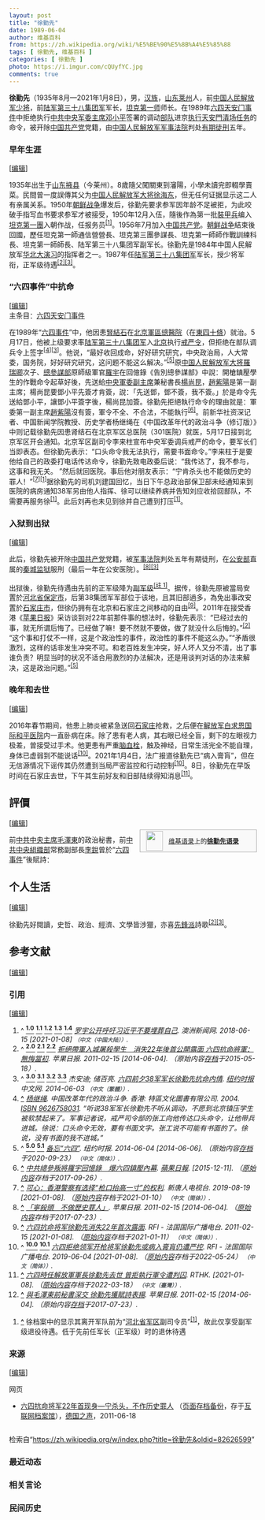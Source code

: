 ```yaml
---
layout: post
title: "徐勤先"
date: 1989-06-04
author: 维基百科
from: https://zh.wikipedia.org/wiki/%E5%BE%90%E5%8B%A4%E5%85%88
tags: [ 徐勤先, 维基百科 ]
categories: [ 徐勤先 ]
photo: https://i.imgur.com/cQUyfYC.jpg
comments: true
---
```

<div class="mw-content-ltr mw-parser-output" lang="zh" dir="ltr"><style data-mw-deduplicate="TemplateStyles:r83732082">.mw-parser-output .infobox-subbox{padding:0;border:none;margin:-3px;width:auto;min-width:100%;font-size:100%;clear:none;float:none;background-color:transparent}.mw-parser-output .infobox-3cols-child{margin:auto}.mw-parser-output .infobox .navbar{font-size:100%}body.skin-minerva .mw-parser-output .infobox-header,body.skin-minerva .mw-parser-output .infobox-subheader,body.skin-minerva .mw-parser-output .infobox-above,body.skin-minerva .mw-parser-output .infobox-title,body.skin-minerva .mw-parser-output .infobox-image,body.skin-minerva .mw-parser-output .infobox-full-data,body.skin-minerva .mw-parser-output .infobox-below{text-align:center}@media screen{html.skin-theme-clientpref-night .mw-parser-output .infobox-full-data:not(.notheme)>div:not(.notheme)[style]{background:#1f1f23!important;color:#f8f9fa}@media screen and (prefers-color-scheme:dark){html.skin-theme-clientpref-os .mw-parser-output .infobox-full-data:not(.notheme) div:not(.notheme){background:#1f1f23!important;color:#f8f9fa}}html.skin-theme-clientpref-night .mw-parser-output .infobox td div:not(.notheme)[style]{background:transparent!important;color:var(--color-base,#202122)}@media screen and (prefers-color-scheme:dark){html.skin-theme-clientpref-os .mw-parser-output .infobox td div:not(.notheme)[style]{background:transparent!important;color:var(--color-base,#202122)}}html.skin-theme-clientpref-night .mw-parser-output .infobox td div.NavHead:not(.notheme)[style]{background:transparent!important}}@media screen and (prefers-color-scheme:dark){html.skin-theme-clientpref-os .mw-parser-output .infobox td div.NavHead:not(.notheme)[style]{background:transparent!important}}@media(min-width:640px){body.skin--responsive .mw-parser-output .infobox-table{display:table!important}body.skin--responsive .mw-parser-output .infobox-table>caption{display:table-caption!important}body.skin--responsive .mw-parser-output .infobox-table>tbody{display:table-row-group}body.skin--responsive .mw-parser-output .infobox-table tr{display:table-row!important}body.skin--responsive .mw-parser-output .infobox-table th,body.skin--responsive .mw-parser-output .infobox-table td{padding-left:inherit;padding-right:inherit}}</style><link rel="mw-deduplicated-inline-style" href="mw-data:TemplateStyles:r83732082"><link rel="mw-deduplicated-inline-style" href="mw-data:TemplateStyles:r83732082"><link rel="mw-deduplicated-inline-style" href="mw-data:TemplateStyles:r83732082"><link rel="mw-deduplicated-inline-style" href="mw-data:TemplateStyles:r83732082"><link rel="mw-deduplicated-inline-style" href="mw-data:TemplateStyles:r83732082">
<p><b>徐勤先</b>（1935年8月—2021年1月8日），男，<a href="/wiki/%E6%B1%89%E6%97%8F" title="汉族">汉族</a>，<a href="/wiki/%E5%B1%B1%E4%B8%9C%E7%9C%81" title="山东省">山东</a><a href="/wiki/%E8%8E%B1%E5%B7%9E%E5%B8%82" title="莱州市">莱州</a>人，前<a href="/wiki/%E4%B8%AD%E5%9B%BD%E4%BA%BA%E6%B0%91%E8%A7%A3%E6%94%BE%E5%86%9B%E5%B0%91%E5%B0%86" title="中国人民解放军少将">中国人民解放军少将</a>，前<a href="/wiki/%E4%B8%AD%E5%9B%BD%E4%BA%BA%E6%B0%91%E8%A7%A3%E6%94%BE%E5%86%9B%E9%99%86%E5%86%9B%E7%AC%AC%E4%B8%89%E5%8D%81%E5%85%AB%E9%9B%86%E5%9B%A2%E5%86%9B" class="mw-redirect" title="中国人民解放军陆军第三十八集团军">陆军第三十八集团军</a>军长，<a href="/wiki/%E4%B8%AD%E5%9B%BD%E4%BA%BA%E6%B0%91%E8%A7%A3%E6%94%BE%E5%86%9B%E9%99%86%E5%86%9B%E8%A3%85%E7%94%B2%E7%AC%AC%E4%B8%80%E6%97%85" title="中国人民解放军陆军装甲第一旅">坦克第一师</a>师长。在1989年<a href="/wiki/%E5%85%AD%E5%9B%9B%E5%A4%A9%E5%AE%89%E9%97%A8%E4%BA%8B%E4%BB%B6" class="mw-redirect" title="六四天安门事件">六四天安门事件</a>中拒绝执行<a href="/wiki/%E4%B8%AD%E5%9B%BD%E5%85%B1%E4%BA%A7%E5%85%9A%E4%B8%AD%E5%A4%AE%E5%86%9B%E4%BA%8B%E5%A7%94%E5%91%98%E4%BC%9A%E4%B8%BB%E5%B8%AD" title="中国共产党中央军事委员会主席">中共中央军委主席</a><a href="/wiki/%E9%82%93%E5%B0%8F%E5%B9%B3" title="邓小平">邓小平</a>签署的调动<a href="/wiki/%E4%B8%AD%E5%9B%BD%E4%BA%BA%E6%B0%91%E8%A7%A3%E6%94%BE%E5%86%9B" title="中国人民解放军">部队</a>进京<a href="/wiki/%E5%85%AD%E5%9B%9B%E6%B8%85%E5%9C%BA" title="六四清场">执行天安門清场任务</a>的命令，被开除<a href="/wiki/%E4%B8%AD%E5%9B%BD%E5%85%B1%E4%BA%A7%E5%85%9A" title="中国共产党">中国共产党</a>党籍，由<a href="/wiki/%E4%B8%AD%E5%9B%BD%E4%BA%BA%E6%B0%91%E8%A7%A3%E6%94%BE%E5%86%9B%E5%86%9B%E4%BA%8B%E6%B3%95%E9%99%A2" title="中国人民解放军军事法院">中国人民解放军军事法院</a>判处<a href="/wiki/%E6%9C%89%E6%9C%9F%E5%BE%92%E5%88%91" title="有期徒刑">有期徒刑</a>五年。
</p>
<meta property="mw:PageProp/toc">
<div class="mw-heading mw-heading2"></div>
<div class="mw-heading mw-heading3"><h3 id="早年生涯"><span id=".E6.97.A9.E5.B9.B4.E7.94.9F.E6.B6.AF"></span>早年生涯</h3><span class="mw-editsection"><span class="mw-editsection-bracket">[</span><a href="/w/index.php?title=%E5%BE%90%E5%8B%A4%E5%85%88&amp;action=edit&amp;section=2" title="编辑章节：早年生涯"><span>编辑</span></a><span class="mw-editsection-bracket">]</span></span></div>
<p>1935年出生于<a href="/wiki/%E5%B1%B1%E4%B8%9C%E7%9C%81" title="山东省">山东</a><a href="/wiki/%E6%8E%96%E5%8E%BF" title="掖县">掖县</a>（今莱州）。8歲隨父闖關東到瀋陽，小學未讀完即輟學賣菜。民間曾一度誤傳其父为<a href="/wiki/%E4%B8%AD%E5%9B%BD%E4%BA%BA%E6%B0%91%E8%A7%A3%E6%94%BE%E5%86%9B%E5%A4%A7%E5%B0%86" title="中国人民解放军大将">中国人民解放军大将</a><a href="/wiki/%E5%BE%90%E6%B5%B7%E4%B8%9C" title="徐海东">徐海东</a>，但无任何证据显示这二人有亲属关系。1950年<a href="/wiki/%E6%9C%9D%E9%B2%9C%E6%88%98%E4%BA%89" title="朝鲜战争">朝鲜战争</a>爆发后，徐勤先要求参军因年龄不足被拒，为此咬破手指写血书要求参军才被接受，1950年12月入伍，隨後作為第一批<a href="/wiki/%E4%B8%AD%E5%9B%BD%E4%BA%BA%E6%B0%91%E8%A7%A3%E6%94%BE%E5%86%9B%E8%A3%85%E7%94%B2%E5%85%B5" title="中国人民解放军装甲兵">裝甲兵</a>编入<a href="/wiki/%E4%B8%AD%E5%9B%BD%E4%BA%BA%E6%B0%91%E8%A7%A3%E6%94%BE%E5%86%9B%E9%99%86%E5%86%9B%E8%A3%85%E7%94%B2%E7%AC%AC%E4%B8%80%E6%97%85" title="中国人民解放军陆军装甲第一旅">坦克第一團</a>入朝作战，任报务员<sup id="cite_ref-:1_1-0" class="reference"><a href="#cite_note-:1-1"><span class="cite-bracket">[</span>1<span class="cite-bracket">]</span></a></sup>。1956年7月加入<a href="/wiki/%E4%B8%AD%E5%9B%BD%E5%85%B1%E4%BA%A7%E5%85%9A" title="中国共产党">中国共产党</a>。<a href="/wiki/%E6%9C%9D%E9%B2%9C%E6%88%98%E4%BA%89" title="朝鲜战争">朝鲜战争</a>結束後回國，歷任坦克第一師通信營營長、坦克第三團參謀長、坦克第一師師作戰訓練科長、坦克第一師師長、陆军第三十八集团军副军长。徐勤先是1984年中国人民解放军<a href="/wiki/%E5%8D%8E%E5%8C%97%E5%A4%A7%E6%BC%94%E4%B9%A0" title="华北大演习">华北大演习</a>的指挥者之一。1987年任<a href="/wiki/%E4%B8%AD%E5%9B%BD%E4%BA%BA%E6%B0%91%E8%A7%A3%E6%94%BE%E5%86%9B%E9%99%86%E5%86%9B%E7%AC%AC%E4%B8%89%E5%8D%81%E5%85%AB%E9%9B%86%E5%9B%A2%E5%86%9B" class="mw-redirect" title="中国人民解放军陆军第三十八集团军">陆军第三十八集团军</a>军长，授少将军衔，正军级待遇<sup id="cite_ref-hk-apple-20110215-14974400_2-0" class="reference"><a href="#cite_note-hk-apple-20110215-14974400-2"><span class="cite-bracket">[</span>2<span class="cite-bracket">]</span></a></sup><sup id="cite_ref-cn-nytimes-20140603_3-0" class="reference"><a href="#cite_note-cn-nytimes-20140603-3"><span class="cite-bracket">[</span>3<span class="cite-bracket">]</span></a></sup>。
</p>
<div class="mw-heading mw-heading3"><h3 id="“六四事件”中抗命"><span id=".E2.80.9C.E5.85.AD.E5.9B.9B.E4.BA.8B.E4.BB.B6.E2.80.9D.E4.B8.AD.E6.8A.97.E5.91.BD"></span>“六四事件”中抗命</h3><span class="mw-editsection"><span class="mw-editsection-bracket">[</span><a href="/w/index.php?title=%E5%BE%90%E5%8B%A4%E5%85%88&amp;action=edit&amp;section=3" title="编辑章节：“六四事件”中抗命"><span>编辑</span></a><span class="mw-editsection-bracket">]</span></span></div>
<div role="note" class="hatnote navigation-not-searchable">主条目：<a href="/wiki/%E5%85%AD%E5%9B%9B%E5%A4%A9%E5%AE%89%E9%97%A8%E4%BA%8B%E4%BB%B6" class="mw-redirect" title="六四天安门事件">六四天安门事件</a></div>
<p>在1989年“<a href="/wiki/%E5%85%AD%E5%9B%9B%E4%BA%8B%E4%BB%B6" title="六四事件">六四事件</a>”中，他因患<a href="/wiki/%E8%85%8E%E7%B5%90%E7%9F%B3" title="腎結石">腎結石</a>在<a href="/wiki/%E4%B8%AD%E5%9B%BD%E4%BA%BA%E6%B0%91%E8%A7%A3%E6%94%BE%E5%86%9B%E6%80%BB%E5%8C%BB%E9%99%A2" title="中国人民解放军总医院">北京軍區總醫院</a>（在<a href="/wiki/%E4%B8%9C%E5%9B%9B%E5%8D%81%E6%9D%A1" title="东四十条">東四十條</a>）就治。5月17日，他被上级要求率<a href="/wiki/%E4%B8%AD%E5%9B%BD%E4%BA%BA%E6%B0%91%E8%A7%A3%E6%94%BE%E5%86%9B%E9%99%86%E5%86%9B%E7%AC%AC%E4%B8%89%E5%8D%81%E5%85%AB%E9%9B%86%E5%9B%A2%E5%86%9B" class="mw-redirect" title="中国人民解放军陆军第三十八集团军">陆军第三十八集团军</a>入<a href="/wiki/%E5%8C%97%E4%BA%AC" class="mw-redirect" title="北京">北京</a>执行<a href="/wiki/%E5%85%AD%E5%9B%9B%E6%88%92%E4%B8%A5" title="六四戒严">戒严令</a>，但拒绝在部队调兵令上签字<sup id="cite_ref-4" class="reference"><a href="#cite_note-4"><span class="cite-bracket">[</span>4<span class="cite-bracket">]</span></a></sup><sup id="cite_ref-cn-nytimes-20140603_3-1" class="reference"><a href="#cite_note-cn-nytimes-20140603-3"><span class="cite-bracket">[</span>3<span class="cite-bracket">]</span></a></sup>。他说，“最好收回成命，好好研究研究，中央政治局，人大常委，国务院，好好研究研究，这问题不能这么解决。”<sup id="cite_ref-kmbc_5-0" class="reference"><a href="#cite_note-kmbc-5"><span class="cite-bracket">[</span>5<span class="cite-bracket">]</span></a></sup>原<a href="/wiki/%E4%B8%AD%E5%9B%BD%E4%BA%BA%E6%B0%91%E8%A7%A3%E6%94%BE%E5%86%9B%E5%A4%A7%E5%B0%86" title="中国人民解放军大将">中国人民解放军大将</a><a href="/wiki/%E7%BE%85%E7%91%9E%E5%8D%BF" class="mw-redirect" title="羅瑞卿">羅瑞卿</a>次子、<a href="/wiki/%E4%B8%AD%E5%9B%BD%E4%BA%BA%E6%B0%91%E8%A7%A3%E6%94%BE%E5%86%9B%E6%80%BB%E5%8F%82%E8%B0%8B%E9%83%A8" title="中国人民解放军总参谋部">總參謀部</a>原師級軍官<a href="/wiki/%E7%BE%85%E5%AE%87" title="羅宇">羅宇</a>在回億錄《告別總參謀部》中說：開槍鎮壓學生的作戰命令起草好後，先送給<a href="/wiki/%E4%B8%AD%E5%A4%AE%E5%86%9B%E4%BA%8B%E5%A7%94%E5%91%98%E4%BC%9A%E5%89%AF%E4%B8%BB%E5%B8%AD" title="中央军事委员会副主席">中央軍委副主席</a>兼秘書長<a href="/wiki/%E6%A5%8A%E5%B0%9A%E6%98%86" class="mw-redirect" title="楊尚昆">楊尚昆</a>，<a href="/wiki/%E8%B6%99%E7%B4%AB%E9%99%BD" class="mw-redirect" title="趙紫陽">趙紫陽</a>是第一副主席；楊尚昆要鄧小平先簽才肯簽，說：「先送鄧，鄧不簽，我不簽。」於是命令先送給鄧小平，讓鄧小平簽字後，楊尚昆加簽。徐勤先拒絕執行命令的理由就是：軍委第一副主席<a href="/wiki/%E8%B6%99%E7%B4%AB%E9%99%BD" class="mw-redirect" title="趙紫陽">趙紫陽</a>沒有簽，軍令不全、不合法，不能執行<sup id="cite_ref-6" class="reference"><a href="#cite_note-6"><span class="cite-bracket">[</span>6<span class="cite-bracket">]</span></a></sup>。前新华社资深记者、中国新闻学院教授、历史学者杨继绳在《中国改革年代的政治斗争（修订版）》中则记载徐勤先因患肾结石在北京军区总医院（301医院）就医，5月17日接到北京军区开会通知。北京军区副司令李来柱宣布中央军委调兵戒严的命令，要军长们当即表态。但徐勤先表示：“口头命令我无法执行，需要书面命令。”李来柱于是要他给自己的政委打电话传达命令，徐勤先致电政委后说：“我传达了，我不参与，这事和我无关。 ”然后就回医院。事后他对朋友表示：“宁肯杀头也不能做历史的罪人！”<sup id="cite_ref-7" class="reference"><a href="#cite_note-7"><span class="cite-bracket">[</span>7<span class="cite-bracket">]</span></a></sup><sup id="cite_ref-:1_1-1" class="reference"><a href="#cite_note-:1-1"><span class="cite-bracket">[</span>1<span class="cite-bracket">]</span></a></sup>据徐勤先的司机刘建国回忆，当日下午总政治部保卫部未经通知来到医院的病房通知38军另由他人指挥、徐可以继续养病并告知刘应收拾回部队，不需要再服务徐<sup id="cite_ref-:1_1-2" class="reference"><a href="#cite_note-:1-1"><span class="cite-bracket">[</span>1<span class="cite-bracket">]</span></a></sup>。此后刘再也未见到徐并自己遭到打压<sup id="cite_ref-:1_1-3" class="reference"><a href="#cite_note-:1-1"><span class="cite-bracket">[</span>1<span class="cite-bracket">]</span></a></sup>。
</p>
<div class="mw-heading mw-heading3"><h3 id="入狱到出狱"><span id=".E5.85.A5.E7.8B.B1.E5.88.B0.E5.87.BA.E7.8B.B1"></span>入狱到出狱</h3><span class="mw-editsection"><span class="mw-editsection-bracket">[</span><a href="/w/index.php?title=%E5%BE%90%E5%8B%A4%E5%85%88&amp;action=edit&amp;section=4" title="编辑章节：入狱到出狱"><span>编辑</span></a><span class="mw-editsection-bracket">]</span></span></div>
<p>此后，徐勤先被开除<a href="/wiki/%E4%B8%AD%E5%9B%BD%E5%85%B1%E4%BA%A7%E5%85%9A" title="中国共产党">中国共产党</a>党籍，被<a href="/wiki/%E4%B8%AD%E5%9B%BD%E4%BA%BA%E6%B0%91%E8%A7%A3%E6%94%BE%E5%86%9B%E5%86%9B%E4%BA%8B%E6%B3%95%E9%99%A2" title="中国人民解放军军事法院">军事法院</a>判处五年有期徒刑，在<a href="/wiki/%E4%B8%AD%E5%8D%8E%E4%BA%BA%E6%B0%91%E5%85%B1%E5%92%8C%E5%9B%BD%E5%85%AC%E5%AE%89%E9%83%A8" title="中华人民共和国公安部">公安部</a>直属的<a href="/wiki/%E7%A7%A6%E5%9F%8E%E7%9B%91%E7%8B%B1" title="秦城监狱">秦城监狱</a>服刑（最后一年在公安医院）。<sup id="cite_ref-hk-apple-20110215-14974401_8-0" class="reference"><a href="#cite_note-hk-apple-20110215-14974401-8"><span class="cite-bracket">[</span>8<span class="cite-bracket">]</span></a></sup><sup id="cite_ref-cn-nytimes-20140603_3-2" class="reference"><a href="#cite_note-cn-nytimes-20140603-3"><span class="cite-bracket">[</span>3<span class="cite-bracket">]</span></a></sup>
</p><p>出狱後，徐勤先待遇由先前的正军级降为<a href="/wiki/%E4%B8%AD%E5%8D%8E%E4%BA%BA%E6%B0%91%E5%85%B1%E5%92%8C%E5%9B%BD%E5%86%9B%E4%BA%8B%E7%BC%96%E5%88%B6#副军级" title="中华人民共和国军事编制">副军级</a><span id="noteTag-cite_ref-sup"><sup id="cite_ref-9" class="reference"><a href="#cite_note-9"><span class="cite-bracket">[</span>註 1<span class="cite-bracket">]</span></a></sup></span>。据传，徐勤先原被當局安置於<a href="/wiki/%E6%B2%B3%E5%8C%97%E7%9C%81" title="河北省">河北省</a><a href="/wiki/%E4%BF%9D%E5%AE%9A%E5%B8%82" title="保定市">保定市</a>，后第38集团军军部位于该地，且其旧部過多，為免出事改安置於<a href="/wiki/%E7%9F%B3%E5%AE%B6%E5%BA%84%E5%B8%82" title="石家庄市">石家庄市</a>，但徐仍拥有在北京和石家庄之间移动的自由<sup id="cite_ref-10" class="reference"><a href="#cite_note-10"><span class="cite-bracket">[</span>9<span class="cite-bracket">]</span></a></sup>。2011年在接受香港《<a href="/wiki/%E8%8B%B9%E6%9E%9C%E6%97%A5%E6%8A%A5_(%E9%A6%99%E6%B8%AF)" class="mw-redirect" title="苹果日报 (香港)">苹果日报</a>》采访谈到对22年前那件事的想法时，徐勤先表示：“已经过去的事，就无所谓后悔了。已经做了嘛！要不然就不要做，做了就没什么后悔的。”<sup id="cite_ref-hk-apple-20110215-14974400_2-1" class="reference"><a href="#cite_note-hk-apple-20110215-14974400-2"><span class="cite-bracket">[</span>2<span class="cite-bracket">]</span></a></sup>“这个事和打仗不一样，这是个政治性的事件，政治性的事件不能这么办。”“矛盾很激烈，这样的话非发生冲突不可。和老百姓发生冲突，好人坏人又分不清，出了事谁负责？明显当时的状况不适合用激烈的办法解决，还是用谈判对话的办法来解决，这是政治问题。”<sup id="cite_ref-kmbc_5-1" class="reference"><a href="#cite_note-kmbc-5"><span class="cite-bracket">[</span>5<span class="cite-bracket">]</span></a></sup>
</p>
<div class="mw-heading mw-heading3"><h3 id="晚年和去世"><span id=".E6.99.9A.E5.B9.B4.E5.92.8C.E5.8E.BB.E4.B8.96"></span>晚年和去世</h3><span class="mw-editsection"><span class="mw-editsection-bracket">[</span><a href="/w/index.php?title=%E5%BE%90%E5%8B%A4%E5%85%88&amp;action=edit&amp;section=5" title="编辑章节：晚年和去世"><span>编辑</span></a><span class="mw-editsection-bracket">]</span></span></div>
<p>2016年春节期间，他患上肺炎被紧急送回<a href="/wiki/%E7%9F%B3%E5%AE%B6%E5%BA%84%E5%B8%82" title="石家庄市">石家庄</a>抢救，之后便在<a href="/wiki/%E4%B8%AD%E5%9B%BD%E4%BA%BA%E6%B0%91%E8%A7%A3%E6%94%BE%E5%86%9B%E8%81%94%E5%8B%A4%E4%BF%9D%E9%9A%9C%E9%83%A8%E9%98%9F%E7%AC%AC%E4%B9%9D%E5%85%AB%E3%80%87%E5%8C%BB%E9%99%A2" title="中国人民解放军联勤保障部队第九八〇医院">解放军白求恩国际和平医院</a>内一直卧病在床。除了患有老人病，其右眼已经全盲，剩下的左眼视力极差，曾接受过手术。他更患有严重<a href="/wiki/%E8%A1%80%E6%A0%93" title="血栓">脑血栓</a>，触及神经，日常生活完全不能自理，身体已虚弱到不能说话<sup id="cite_ref-:0_11-0" class="reference"><a href="#cite_note-:0-11"><span class="cite-bracket">[</span>10<span class="cite-bracket">]</span></a></sup>。2021年1月4日，法广报道徐勤先已“病入膏肓”，但在无信源情况下谣传其仍然遭到当局严密监控和行动控制<sup id="cite_ref-:0_11-1" class="reference"><a href="#cite_note-:0-11"><span class="cite-bracket">[</span>10<span class="cite-bracket">]</span></a></sup>。8日，徐勤先在早饭时间在石家庄去世，下午其生前好友和旧部陆续得知消息<sup id="cite_ref-12" class="reference"><a href="#cite_note-12"><span class="cite-bracket">[</span>11<span class="cite-bracket">]</span></a></sup>。
</p>
<div class="mw-heading mw-heading2"><h2 id="評價"><span id=".E8.A9.95.E5.83.B9"></span>評價</h2><span class="mw-editsection"><span class="mw-editsection-bracket">[</span><a href="/w/index.php?title=%E5%BE%90%E5%8B%A4%E5%85%88&amp;action=edit&amp;section=6" title="编辑章节：評價"><span>编辑</span></a><span class="mw-editsection-bracket">]</span></span></div>
<style data-mw-deduplicate="TemplateStyles:r82655521">.mw-parser-output .side-box{margin:4px 0;box-sizing:border-box;border:1px solid #aaa;font-size:88%;line-height:1.25em;background-color:#f9f9f9;display:flow-root}.mw-parser-output .side-box-abovebelow,.mw-parser-output .side-box-text{padding:0.25em 0.9em}.mw-parser-output .side-box-image{padding:2px 0 2px 0.9em;text-align:center}.mw-parser-output .side-box-imageright{padding:2px 0.9em 2px 0;text-align:center}@media(min-width:500px){.mw-parser-output .side-box-flex{display:flex;align-items:center}.mw-parser-output .side-box-text{flex:1}}@media(min-width:720px){.mw-parser-output .side-box{width:238px}.mw-parser-output .side-box-right{clear:right;float:right;margin-left:1em}.mw-parser-output .side-box-left{margin-right:1em}}</style><div class="side-box side-box-right plainlinks sistersitebox" style="font-size:small;"><style data-mw-deduplicate="TemplateStyles:r82655520">.mw-parser-output .plainlist ol,.mw-parser-output .plainlist ul{line-height:inherit;list-style:none;margin:0;padding:0}.mw-parser-output .plainlist ol li,.mw-parser-output .plainlist ul li{margin-bottom:0}</style>
<div class="side-box-flex">
<div class="side-box-image"><span class="noviewer" typeof="mw:File"><span><img alt="" src="//upload.wikimedia.org/wikipedia/commons/thumb/f/fa/Wikiquote-logo.svg/34px-Wikiquote-logo.svg.png" decoding="async" width="34" height="40" class="mw-file-element" srcset="//upload.wikimedia.org/wikipedia/commons/thumb/f/fa/Wikiquote-logo.svg/51px-Wikiquote-logo.svg.png 1.5x, //upload.wikimedia.org/wikipedia/commons/thumb/f/fa/Wikiquote-logo.svg/68px-Wikiquote-logo.svg.png 2x" data-file-width="300" data-file-height="355"></span></span></div>
<div class="side-box-text plainlist"><a href="/wiki/%E7%BB%B4%E5%9F%BA%E8%AF%AD%E5%BD%95" title="维基语录">维基语录</a>上的<b><a href="https://zh.wikiquote.org/wiki/Special:Search/%E5%BE%90%E5%8B%A4%E5%85%88" class="extiw" title="q:Special:Search/徐勤先">徐勤先语录</a></b></div></div>
</div>
<p>前<a href="/wiki/%E4%B8%AD%E5%9C%8B%E5%85%B1%E7%94%A2%E9%BB%A8%E4%B8%AD%E5%A4%AE%E5%A7%94%E5%93%A1%E6%9C%83%E4%B8%BB%E5%B8%AD" class="mw-redirect" title="中國共產黨中央委員會主席">中共中央主席</a><a href="/wiki/%E6%AF%9B%E6%BE%A4%E6%9D%B1" class="mw-redirect" title="毛澤東">毛澤東</a>的政治秘書，前<a href="/wiki/%E4%B8%AD%E5%85%B1%E4%B8%AD%E5%A4%AE%E7%B5%84%E7%B9%94%E9%83%A8" class="mw-redirect" title="中共中央組織部">中共中央組織部</a>常務副部長<a href="/wiki/%E6%9D%8E%E9%94%90_(1917%E5%B9%B4)" title="李锐 (1917年)">李銳</a>曾於“<a href="/wiki/%E5%85%AD%E5%9B%9B%E5%A4%A9%E5%AE%89%E9%97%A8%E4%BA%8B%E4%BB%B6" class="mw-redirect" title="六四天安门事件">六四事件</a>”後賦詩：
</p>

<div class="mw-heading mw-heading2"><h2 id="个人生活"><span id=".E4.B8.AA.E4.BA.BA.E7.94.9F.E6.B4.BB"></span>个人生活</h2><span class="mw-editsection"><span class="mw-editsection-bracket">[</span><a href="/w/index.php?title=%E5%BE%90%E5%8B%A4%E5%85%88&amp;action=edit&amp;section=7" title="编辑章节：个人生活"><span>编辑</span></a><span class="mw-editsection-bracket">]</span></span></div>
<p>徐勤先好閱讀，史哲、政治、經濟、文學皆涉獵，亦喜<a href="/wiki/%E5%85%88%E9%8B%92%E6%B4%BE" class="mw-redirect" title="先鋒派">先鋒派</a>詩歌<sup id="cite_ref-hk-apple-20110215-14974400_2-2" class="reference"><a href="#cite_note-hk-apple-20110215-14974400-2"><span class="cite-bracket">[</span>2<span class="cite-bracket">]</span></a></sup><sup id="cite_ref-cn-nytimes-20140603_3-3" class="reference"><a href="#cite_note-cn-nytimes-20140603-3"><span class="cite-bracket">[</span>3<span class="cite-bracket">]</span></a></sup>。
</p>
<div class="mw-heading mw-heading2"><h2 id="参考文献"><span id=".E5.8F.82.E8.80.83.E6.96.87.E7.8C.AE"></span>参考文献</h2><span class="mw-editsection"><span class="mw-editsection-bracket">[</span><a href="/w/index.php?title=%E5%BE%90%E5%8B%A4%E5%85%88&amp;action=edit&amp;section=8" title="编辑章节：参考文献"><span>编辑</span></a><span class="mw-editsection-bracket">]</span></span></div>
<div class="mw-heading mw-heading3"><h3 id="引用"><span id=".E5.BC.95.E7.94.A8"></span>引用</h3><span class="mw-editsection"><span class="mw-editsection-bracket">[</span><a href="/w/index.php?title=%E5%BE%90%E5%8B%A4%E5%85%88&amp;action=edit&amp;section=9" title="编辑章节：引用"><span>编辑</span></a><span class="mw-editsection-bracket">]</span></span></div>
<div class="reflist" style="list-style-type: decimal;">
<ol class="references">
<li id="cite_note-:1-1"><span class="mw-cite-backlink">^ <a href="#cite_ref-:1_1-0"><sup><b>1.0</b></sup></a> <a href="#cite_ref-:1_1-1"><sup><b>1.1</b></sup></a> <a href="#cite_ref-:1_1-2"><sup><b>1.2</b></sup></a> <a href="#cite_ref-:1_1-3"><sup><b>1.3</b></sup></a> <a href="#cite_ref-:1_1-4"><sup><b>1.4</b></sup></a></span> <span class="reference-text"><cite class="citation web"><a rel="nofollow" class="external text" href="https://www.huaglad.com/lovecn/20180616/327062.html">罗宇公开呼吁习近平不要埋葬自己</a>. 澳洲新闻网. 2018-06-15 <span class="reference-accessdate"> [<span class="nowrap">2021-01-08</span>]</span> <span style="font-family: sans-serif; cursor: default; color:var(--color-subtle, #54595d); font-size: 0.8em; bottom: 0.1em; font-weight: bold;" title="连接到中文（中国大陆）网页">（中文（中国大陆））</span>.</cite><span title="ctx_ver=Z39.88-2004&amp;rfr_id=info%3Asid%2Fzh.wikipedia.org%3A%E5%BE%90%E5%8B%A4%E5%85%88&amp;rft.atitle=%E7%BD%97%E5%AE%87%E5%85%AC%E5%BC%80%E5%91%BC%E5%90%81%E4%B9%A0%E8%BF%91%E5%B9%B3%E4%B8%8D%E8%A6%81%E5%9F%8B%E8%91%AC%E8%87%AA%E5%B7%B1&amp;rft.date=2018-06-15&amp;rft.genre=unknown&amp;rft.jtitle=%E6%BE%B3%E6%B4%B2%E6%96%B0%E9%97%BB%E7%BD%91&amp;rft_id=https%3A%2F%2Fwww.huaglad.com%2Flovecn%2F20180616%2F327062.html&amp;rft_val_fmt=info%3Aofi%2Ffmt%3Akev%3Amtx%3Ajournal" class="Z3988"><span style="display:none;">&nbsp;</span></span></span>
</li>
<li id="cite_note-hk-apple-20110215-14974400-2"><span class="mw-cite-backlink">^ <a href="#cite_ref-hk-apple-20110215-14974400_2-0"><sup><b>2.0</b></sup></a> <a href="#cite_ref-hk-apple-20110215-14974400_2-1"><sup><b>2.1</b></sup></a> <a href="#cite_ref-hk-apple-20110215-14974400_2-2"><sup><b>2.2</b></sup></a></span> <span class="reference-text"><cite class="citation news"><a rel="nofollow" class="external text" href="http://hk.apple.nextmedia.com/international/art/20110215/14974400">拒絕帶軍入城屠殺學生　消失22年後首公開露面 六四抗命將軍：無悔當初</a>. 苹果日报. 2011-02-15 <span class="reference-accessdate"> [<span class="nowrap">2014-06-04</span>]</span>. （原始内容<a rel="nofollow" class="external text" href="https://web.archive.org/web/20150518082814/http://hk.apple.nextmedia.com/international/art/20110215/14974400">存档</a>于2015-05-18）.</cite><span title="ctx_ver=Z39.88-2004&amp;rfr_id=info%3Asid%2Fzh.wikipedia.org%3A%E5%BE%90%E5%8B%A4%E5%85%88&amp;rft.atitle=%E6%8B%92%E7%B5%95%E5%B8%B6%E8%BB%8D%E5%85%A5%E5%9F%8E%E5%B1%A0%E6%AE%BA%E5%AD%B8%E7%94%9F%E3%80%80%E6%B6%88%E5%A4%B122%E5%B9%B4%E5%BE%8C%E9%A6%96%E5%85%AC%E9%96%8B%E9%9C%B2%E9%9D%A2+%E5%85%AD%E5%9B%9B%E6%8A%97%E5%91%BD%E5%B0%87%E8%BB%8D%EF%BC%9A%E7%84%A1%E6%82%94%E7%95%B6%E5%88%9D&amp;rft.date=2011-02-15&amp;rft.genre=article&amp;rft_id=http%3A%2F%2Fhk.apple.nextmedia.com%2Finternational%2Fart%2F20110215%2F14974400&amp;rft_val_fmt=info%3Aofi%2Ffmt%3Akev%3Amtx%3Ajournal" class="Z3988"><span style="display:none;">&nbsp;</span></span></span>
</li>
<li id="cite_note-cn-nytimes-20140603-3"><span class="mw-cite-backlink">^ <a href="#cite_ref-cn-nytimes-20140603_3-0"><sup><b>3.0</b></sup></a> <a href="#cite_ref-cn-nytimes-20140603_3-1"><sup><b>3.1</b></sup></a> <a href="#cite_ref-cn-nytimes-20140603_3-2"><sup><b>3.2</b></sup></a> <a href="#cite_ref-cn-nytimes-20140603_3-3"><sup><b>3.3</b></sup></a></span> <span class="reference-text"><cite class="citation news">杰安迪; 储百亮. <a rel="nofollow" class="external text" href="http://cn.nytimes.com/china/20140603/c03tiananmen/">六四前夕38军军长徐勤先抗命内情</a>. <a href="/wiki/%E7%BA%BD%E7%BA%A6%E6%97%B6%E6%8A%A5" title="纽约时报">纽约时报</a>中文网. 2014-06-03 <span style="font-family: sans-serif; cursor: default; color:var(--color-subtle, #54595d); font-size: 0.8em; bottom: 0.1em; font-weight: bold;" title="连接到中文（繁體）网页">（中文（繁體））</span>.</cite><span title="ctx_ver=Z39.88-2004&amp;rfr_id=info%3Asid%2Fzh.wikipedia.org%3A%E5%BE%90%E5%8B%A4%E5%85%88&amp;rft.atitle=%E5%85%AD%E5%9B%9B%E5%89%8D%E5%A4%9538%E5%86%9B%E5%86%9B%E9%95%BF%E5%BE%90%E5%8B%A4%E5%85%88%E6%8A%97%E5%91%BD%E5%86%85%E6%83%85&amp;rft.au=%E5%82%A8%E7%99%BE%E4%BA%AE&amp;rft.au=-%7B%E6%9D%B0%7D-%E5%AE%89%E8%BF%AA&amp;rft.date=2014-06-03&amp;rft.genre=article&amp;rft_id=http%3A%2F%2Fcn.nytimes.com%2Fchina%2F20140603%2Fc03tiananmen%2F&amp;rft_val_fmt=info%3Aofi%2Ffmt%3Akev%3Amtx%3Ajournal" class="Z3988"><span style="display:none;">&nbsp;</span></span></span>
</li>
<li id="cite_note-4"><span class="mw-cite-backlink"><b><a href="#cite_ref-4">^</a></b></span> <span class="reference-text"><cite class="citation book"><a href="/wiki/%E6%A5%8A%E7%B9%BC%E7%B9%A9" title="楊繼繩">杨继绳</a>. 中国改革年代的政治斗争. 香港: 特區文化圖書有限公司. 2004. <a href="/wiki/Special:%E7%BD%91%E7%BB%9C%E4%B9%A6%E6%BA%90/9626758031" title="Special:网络书源/9626758031"><span title="国际标准书号">ISBN</span>&nbsp;9626758031</a>. <q>听说38军军长徐勤先不听从调动，不愿到北京镇压学生被软禁起来了。军事记者说，戒严司令部的张工向他传达口头命令，让他带兵进城。徐说：口头命令无效，要有书面文字。张工说不可能有书面的了。徐说，没有书面的我不进城。</q></cite><span title="ctx_ver=Z39.88-2004&amp;rfr_id=info%3Asid%2Fzh.wikipedia.org%3A%E5%BE%90%E5%8B%A4%E5%85%88&amp;rft.au=%E6%9D%A8%E7%BB%A7%E7%BB%B3&amp;rft.btitle=%E4%B8%AD%E5%9B%BD%E6%94%B9%E9%9D%A9%E5%B9%B4%E4%BB%A3%E7%9A%84%E6%94%BF%E6%B2%BB%E6%96%97%E4%BA%89&amp;rft.date=2004&amp;rft.genre=book&amp;rft.isbn=9626758031&amp;rft.place=%E9%A6%99%E6%B8%AF&amp;rft.pub=%E7%89%B9%E5%8D%80%E6%96%87%E5%8C%96%E5%9C%96%E6%9B%B8%E6%9C%89%E9%99%90%E5%85%AC%E5%8F%B8&amp;rft_val_fmt=info%3Aofi%2Ffmt%3Akev%3Amtx%3Abook" class="Z3988"><span style="display:none;">&nbsp;</span></span></span>
</li>
<li id="cite_note-kmbc-5"><span class="mw-cite-backlink">^ <a href="#cite_ref-kmbc_5-0"><sup><b>5.0</b></sup></a> <a href="#cite_ref-kmbc_5-1"><sup><b>5.1</b></sup></a></span> <span class="reference-text"><cite class="citation web"><a rel="nofollow" class="external text" href="http://cn.nytimes.com/china/20140604/cc04daiqing/">备忘“六四”</a>. 纽约时报. 2014-06-04 <span class="reference-accessdate"> [<span class="nowrap">2014-06-06</span>]</span>. （原始内容<a rel="nofollow" class="external text" href="https://web.archive.org/web/20200923233152/https://cn.nytimes.com/china/20140604/cc04daiqing/">存档</a>于2020-09-23） <span style="font-family: sans-serif; cursor: default; color:var(--color-subtle, #54595d); font-size: 0.8em; bottom: 0.1em; font-weight: bold;" title="连接到中文（简体）网页">（中文（简体））</span>.</cite><span title="ctx_ver=Z39.88-2004&amp;rfr_id=info%3Asid%2Fzh.wikipedia.org%3A%E5%BE%90%E5%8B%A4%E5%85%88&amp;rft.btitle=%E5%A4%87%E5%BF%98%E2%80%9C%E5%85%AD%E5%9B%9B%E2%80%9D&amp;rft.date=2014-06-04&amp;rft.genre=unknown&amp;rft.pub=%E7%BA%BD%E7%BA%A6%E6%97%B6%E6%8A%A5&amp;rft_id=http%3A%2F%2Fcn.nytimes.com%2Fchina%2F20140604%2Fcc04daiqing%2F&amp;rft_val_fmt=info%3Aofi%2Ffmt%3Akev%3Amtx%3Abook" class="Z3988"><span style="display:none;">&nbsp;</span></span></span>
</li>
<li id="cite_note-6"><span class="mw-cite-backlink"><b><a href="#cite_ref-6">^</a></b></span> <span class="reference-text"><cite class="citation web"><a rel="nofollow" class="external text" href="https://web.archive.org/web/20170926155009/http://www.appledaily.com.tw/realtimenews/article/new/20151013/710751">中共總參叛將羅宇回憶錄　爆六四鎮壓內幕</a>. <a href="/wiki/%E8%98%8B%E6%9E%9C%E6%97%A5%E5%A0%B1_(%E5%8F%B0%E7%81%A3)" title="蘋果日報 (台灣)">蘋果日報</a>.  <span class="reference-accessdate"> [<span class="nowrap">2015-12-11</span>]</span>. （<a rel="nofollow" class="external text" href="http://www.appledaily.com.tw/realtimenews/article/new/20151013/710751/">原始内容</a>存档于2017-09-26）.</cite><span title="ctx_ver=Z39.88-2004&amp;rfr_id=info%3Asid%2Fzh.wikipedia.org%3A%E5%BE%90%E5%8B%A4%E5%85%88&amp;rft.atitle=%E4%B8%AD%E5%85%B1%E7%B8%BD%E5%8F%83%E5%8F%9B%E5%B0%87%E7%BE%85%E5%AE%87%E5%9B%9E%E6%86%B6%E9%8C%84%E3%80%80%E7%88%86%E5%85%AD%E5%9B%9B%E9%8E%AE%E5%A3%93%E5%85%A7%E5%B9%95&amp;rft.genre=unknown&amp;rft.jtitle=%E8%98%8B%E6%9E%9C%E6%97%A5%E5%A0%B1&amp;rft_id=http%3A%2F%2Fwww.appledaily.com.tw%2Frealtimenews%2Farticle%2Fnew%2F20151013%2F710751%2F&amp;rft_val_fmt=info%3Aofi%2Ffmt%3Akev%3Amtx%3Ajournal" class="Z3988"><span style="display:none;">&nbsp;</span></span></span>
</li>
<li id="cite_note-7"><span class="mw-cite-backlink"><b><a href="#cite_ref-7">^</a></b></span> <span class="reference-text"><cite class="citation web"><a rel="nofollow" class="external text" href="https://web.archive.org/web/20210110220731/https://www.ntdtv.com/gb/2019/08/19/a102647045.html">可心：香港警察有选择“枪口抬高一寸”的权利</a>. 新唐人电视台. 2019-08-19 <span class="reference-accessdate"> [<span class="nowrap">2021-01-08</span>]</span>. （<a rel="nofollow" class="external text" href="https://www.ntdtv.com/gb/2019/08/19/a102647045.html">原始内容</a>存档于2021-01-10） <span style="font-family: sans-serif; cursor: default; color:var(--color-subtle, #54595d); font-size: 0.8em; bottom: 0.1em; font-weight: bold;" title="连接到中文（简体）网页">（中文（简体））</span>.</cite><span title="ctx_ver=Z39.88-2004&amp;rfr_id=info%3Asid%2Fzh.wikipedia.org%3A%E5%BE%90%E5%8B%A4%E5%85%88&amp;rft.atitle=%E5%8F%AF%E5%BF%83%EF%BC%9A%E9%A6%99%E6%B8%AF%E8%AD%A6%E5%AF%9F%E6%9C%89%E9%80%89%E6%8B%A9%E2%80%9C%E6%9E%AA%E5%8F%A3%E6%8A%AC%E9%AB%98%E4%B8%80%E5%AF%B8%E2%80%9D%E7%9A%84%E6%9D%83%E5%88%A9&amp;rft.date=2019-08-19&amp;rft.genre=unknown&amp;rft.jtitle=%E6%96%B0%E5%94%90%E4%BA%BA%E7%94%B5%E8%A7%86%E5%8F%B0&amp;rft_id=https%3A%2F%2Fwww.ntdtv.com%2Fgb%2F2019%2F08%2F19%2Fa102647045.html&amp;rft_val_fmt=info%3Aofi%2Ffmt%3Akev%3Amtx%3Ajournal" class="Z3988"><span style="display:none;">&nbsp;</span></span></span>
</li>
<li id="cite_note-hk-apple-20110215-14974401-8"><span class="mw-cite-backlink"><b><a href="#cite_ref-hk-apple-20110215-14974401_8-0">^</a></b></span> <span class="reference-text"><cite class="citation news"><a rel="nofollow" class="external text" href="https://web.archive.org/web/20170723094242/http://hk.apple.nextmedia.com/international/art/20110215/14974401">「寧殺頭　不做歷史罪人」</a>. 苹果日报. 2011-02-15 <span class="reference-accessdate"> [<span class="nowrap">2014-06-04</span>]</span>. （<a rel="nofollow" class="external text" href="http://hk.apple.nextmedia.com/international/art/20110215/14974401">原始内容</a>存档于2017-07-23）.</cite><span title="ctx_ver=Z39.88-2004&amp;rfr_id=info%3Asid%2Fzh.wikipedia.org%3A%E5%BE%90%E5%8B%A4%E5%85%88&amp;rft.atitle=%E3%80%8C%E5%AF%A7%E6%AE%BA%E9%A0%AD%E3%80%80%E4%B8%8D%E5%81%9A%E6%AD%B7%E5%8F%B2%E7%BD%AA%E4%BA%BA%E3%80%8D&amp;rft.date=2011-02-15&amp;rft.genre=article&amp;rft_id=http%3A%2F%2Fhk.apple.nextmedia.com%2Finternational%2Fart%2F20110215%2F14974401&amp;rft_val_fmt=info%3Aofi%2Ffmt%3Akev%3Amtx%3Ajournal" class="Z3988"><span style="display:none;">&nbsp;</span></span></span>
</li>
<li id="cite_note-10"><span class="mw-cite-backlink"><b><a href="#cite_ref-10">^</a></b></span> <span class="reference-text"><cite class="citation web"><a rel="nofollow" class="external text" href="https://web.archive.org/web/20210111143224/https://www.rfi.fr/cn/%E4%B8%AD%E5%9B%BD/20110215-%E5%85%AD%E5%9B%9B%E6%8A%97%E5%91%BD%E5%B0%86%E5%86%9B%E5%BE%90%E5%8B%A4%E5%85%88%E6%B6%88%E5%A4%B122%E5%B9%B4%E9%A6%96%E6%AC%A1%E9%9C%B2%E9%9D%A2">六四抗命将军徐勤先消失22年首次露面</a>. RFI - 法国国际广播电台. 2011-02-15 <span class="reference-accessdate"> [<span class="nowrap">2021-01-08</span>]</span>. （<a rel="nofollow" class="external text" href="https://www.rfi.fr/cn/中国/20110215-六四抗命将军徐勤先消失22年首次露面">原始内容</a>存档于2021-01-11） <span style="font-family: sans-serif; cursor: default; color:var(--color-subtle, #54595d); font-size: 0.8em; bottom: 0.1em; font-weight: bold;" title="连接到中文（简体）网页">（中文（简体））</span>.</cite><span title="ctx_ver=Z39.88-2004&amp;rfr_id=info%3Asid%2Fzh.wikipedia.org%3A%E5%BE%90%E5%8B%A4%E5%85%88&amp;rft.atitle=%E5%85%AD%E5%9B%9B%E6%8A%97%E5%91%BD%E5%B0%86%E5%86%9B%E5%BE%90%E5%8B%A4%E5%85%88%E6%B6%88%E5%A4%B122%E5%B9%B4%E9%A6%96%E6%AC%A1%E9%9C%B2%E9%9D%A2&amp;rft.date=2011-02-15&amp;rft.genre=unknown&amp;rft.jtitle=RFI+-+%E6%B3%95%E5%9B%BD%E5%9B%BD%E9%99%85%E5%B9%BF%E6%92%AD%E7%94%B5%E5%8F%B0&amp;rft_id=https%3A%2F%2Fwww.rfi.fr%2Fcn%2F%E4%B8%AD%E5%9B%BD%2F20110215-%E5%85%AD%E5%9B%9B%E6%8A%97%E5%91%BD%E5%B0%86%E5%86%9B%E5%BE%90%E5%8B%A4%E5%85%88%E6%B6%88%E5%A4%B122%E5%B9%B4%E9%A6%96%E6%AC%A1%E9%9C%B2%E9%9D%A2&amp;rft_val_fmt=info%3Aofi%2Ffmt%3Akev%3Amtx%3Ajournal" class="Z3988"><span style="display:none;">&nbsp;</span></span></span>
</li>
<li id="cite_note-:0-11"><span class="mw-cite-backlink">^ <a href="#cite_ref-:0_11-0"><sup><b>10.0</b></sup></a> <a href="#cite_ref-:0_11-1"><sup><b>10.1</b></sup></a></span> <span class="reference-text"><cite class="citation web"><a rel="nofollow" class="external text" href="https://web.archive.org/web/20220524111507/https://www.rfi.fr/cn/%E4%B8%AD%E5%9B%BD/20190604-%E5%85%AD%E5%9B%9B%E6%8B%92%E7%BB%9D%E9%A2%86%E5%86%9B%E5%BC%80%E6%9E%AA%E5%B0%86%E5%86%9B%E5%BE%90%E5%8B%A4%E5%85%88%E6%88%96%E7%97%85%E5%85%A5%E8%86%8F%E8%82%93%E4%BB%8D%E9%81%AD%E4%B8%A5%E6%8E%A7-0">六四拒绝领军开枪将军徐勤先或病入膏肓仍遭严控</a>. RFI - 法国国际广播电台. 2019-06-04 <span class="reference-accessdate"> [<span class="nowrap">2021-01-08</span>]</span>. （<a rel="nofollow" class="external text" href="https://www.rfi.fr/cn/中国/20190604-六四拒绝领军开枪将军徐勤先或病入膏肓仍遭严控-0">原始内容</a>存档于2022-05-24） <span style="font-family: sans-serif; cursor: default; color:var(--color-subtle, #54595d); font-size: 0.8em; bottom: 0.1em; font-weight: bold;" title="连接到中文（简体）网页">（中文（简体））</span>.</cite><span title="ctx_ver=Z39.88-2004&amp;rfr_id=info%3Asid%2Fzh.wikipedia.org%3A%E5%BE%90%E5%8B%A4%E5%85%88&amp;rft.atitle=%E5%85%AD%E5%9B%9B%E6%8B%92%E7%BB%9D%E9%A2%86%E5%86%9B%E5%BC%80%E6%9E%AA%E5%B0%86%E5%86%9B%E5%BE%90%E5%8B%A4%E5%85%88%E6%88%96%E7%97%85%E5%85%A5%E8%86%8F%E8%82%93%E4%BB%8D%E9%81%AD%E4%B8%A5%E6%8E%A7&amp;rft.date=2019-06-04&amp;rft.genre=unknown&amp;rft.jtitle=RFI+-+%E6%B3%95%E5%9B%BD%E5%9B%BD%E9%99%85%E5%B9%BF%E6%92%AD%E7%94%B5%E5%8F%B0&amp;rft_id=https%3A%2F%2Fwww.rfi.fr%2Fcn%2F%E4%B8%AD%E5%9B%BD%2F20190604-%E5%85%AD%E5%9B%9B%E6%8B%92%E7%BB%9D%E9%A2%86%E5%86%9B%E5%BC%80%E6%9E%AA%E5%B0%86%E5%86%9B%E5%BE%90%E5%8B%A4%E5%85%88%E6%88%96%E7%97%85%E5%85%A5%E8%86%8F%E8%82%93%E4%BB%8D%E9%81%AD%E4%B8%A5%E6%8E%A7-0&amp;rft_val_fmt=info%3Aofi%2Ffmt%3Akev%3Amtx%3Ajournal" class="Z3988"><span style="display:none;">&nbsp;</span></span></span>
</li>
<li id="cite_note-12"><span class="mw-cite-backlink"><b><a href="#cite_ref-12">^</a></b></span> <span class="reference-text"><cite class="citation web"><a rel="nofollow" class="external text" href="https://web.archive.org/web/20220318095148/https://news.rthk.hk/rthk/ch/component/k2/1569424-20210108.htm">六四時任解放軍軍長徐勤先去世 曾拒執行軍令遭判囚</a>. RTHK.  <span class="reference-accessdate"> [<span class="nowrap">2021-01-08</span>]</span>. （<a rel="nofollow" class="external text" href="https://news.rthk.hk/rthk/ch/component/k2/1569424-20210108.htm?">原始内容</a>存档于2022-03-18） <span style="font-family: sans-serif; cursor: default; color:var(--color-subtle, #54595d); font-size: 0.8em; bottom: 0.1em; font-weight: bold;" title="连接到中文（臺灣）网页">（中文（臺灣））</span>.</cite><span title="ctx_ver=Z39.88-2004&amp;rfr_id=info%3Asid%2Fzh.wikipedia.org%3A%E5%BE%90%E5%8B%A4%E5%85%88&amp;rft.atitle=%E5%85%AD%E5%9B%9B%E6%99%82%E4%BB%BB%E8%A7%A3%E6%94%BE%E8%BB%8D%E8%BB%8D%E9%95%B7%E5%BE%90%E5%8B%A4%E5%85%88%E5%8E%BB%E4%B8%96+%E6%9B%BE%E6%8B%92%E5%9F%B7%E8%A1%8C%E8%BB%8D%E4%BB%A4%E9%81%AD%E5%88%A4%E5%9B%9A&amp;rft.genre=unknown&amp;rft.jtitle=RTHK&amp;rft_id=https%3A%2F%2Fnews.rthk.hk%2Frthk%2Fch%2Fcomponent%2Fk2%2F1569424-20210108.htm%3F&amp;rft_val_fmt=info%3Aofi%2Ffmt%3Akev%3Amtx%3Ajournal" class="Z3988"><span style="display:none;">&nbsp;</span></span></span>
</li>
<li id="cite_note-hk-apple-20110215-14974402-13"><span class="mw-cite-backlink"><b><a href="#cite_ref-hk-apple-20110215-14974402_13-0">^</a></b></span> <span class="reference-text"><cite class="citation news"><a rel="nofollow" class="external text" href="http://hk.apple.nextmedia.com/international/art/20110215/14974402">與毛澤東前秘書深交 徐勤先獲賦詩表揚</a>. 苹果日报. 2011-02-15 <span class="reference-accessdate"> [<span class="nowrap">2014-06-04</span>]</span>. （原始内容<a rel="nofollow" class="external text" href="https://web.archive.org/web/20170723085516/http://hk.apple.nextmedia.com/international/art/20110215/14974402">存档</a>于2017-07-23）.</cite><span title="ctx_ver=Z39.88-2004&amp;rfr_id=info%3Asid%2Fzh.wikipedia.org%3A%E5%BE%90%E5%8B%A4%E5%85%88&amp;rft.atitle=%E8%88%87%E6%AF%9B%E6%BE%A4%E6%9D%B1%E5%89%8D%E7%A7%98%E6%9B%B8%E6%B7%B1%E4%BA%A4+%E5%BE%90%E5%8B%A4%E5%85%88%E7%8D%B2%E8%B3%A6%E8%A9%A9%E8%A1%A8%E6%8F%9A&amp;rft.date=2011-02-15&amp;rft.genre=article&amp;rft_id=http%3A%2F%2Fhk.apple.nextmedia.com%2Finternational%2Fart%2F20110215%2F14974402&amp;rft_val_fmt=info%3Aofi%2Ffmt%3Akev%3Amtx%3Ajournal" class="Z3988"><span style="display:none;">&nbsp;</span></span></span>
</li>
</ol></div>
<div id="references-NoteFoot"><ol class="references">
<li id="cite_note-9"><span class="mw-cite-backlink"><b><a href="#cite_ref-9">^</a></b></span> <span class="reference-text">徐档案中的显示其离开军队前为“<a href="/wiki/%E6%B2%B3%E5%8C%97%E7%9C%81%E5%86%9B%E5%8C%BA" class="mw-redirect" title="河北省军区">河北省军区</a>副司令员”<sup id="cite_ref-:1_1-4" class="reference"><a href="#cite_note-:1-1"><span class="cite-bracket">[</span>1<span class="cite-bracket">]</span></a></sup>，故此仅享受副军级退役待遇。低于先前任军长（正军级）时的退休待遇</span>
</li>
</ol></div>
<div class="mw-heading mw-heading3"><h3 id="来源"><span id=".E6.9D.A5.E6.BA.90"></span>来源</h3><span class="mw-editsection"><span class="mw-editsection-bracket">[</span><a href="/w/index.php?title=%E5%BE%90%E5%8B%A4%E5%85%88&amp;action=edit&amp;section=10" title="编辑章节：来源"><span>编辑</span></a><span class="mw-editsection-bracket">]</span></span></div>
<dl><dt>网页</dt></dl>
<ul><li><a rel="nofollow" class="external text" href="http://www.dw-world.de/dw/article/0,,14845611,00.html">六四抗命将军22年首现身—宁杀头，不作历史罪人</a> （<a rel="nofollow" class="external text" href="//web.archive.org/web/20120113203339/http://www.dw-world.de/dw/article/0,,14845611,00.html">页面存档备份</a>，存于<a href="/wiki/%E4%BA%92%E8%81%94%E7%BD%91%E6%A1%A3%E6%A1%88%E9%A6%86" title="互联网档案馆">互联网档案馆</a>），<a href="/wiki/%E5%BE%B7%E5%9B%BD%E4%B9%8B%E5%A3%B0" title="德国之声">德国之声</a>，2011-06-18</li></ul>
<div style="clear: both; height: 1em"></div>


<!-- 
NewPP limit report
Parsed by mw‐api‐int.eqiad.main‐56c65b7f5b‐snpbl
Cached time: 20240810163721
Cache expiry: 2592000
Reduced expiry: false
Complications: [show‐toc]
CPU time usage: 0.812 seconds
Real time usage: 0.973 seconds
Preprocessor visited node count: 5765/1000000
Post‐expand include size: 164646/2097152 bytes
Template argument size: 7669/2097152 bytes
Highest expansion depth: 18/100
Expensive parser function count: 13/500
Unstrip recursion depth: 1/20
Unstrip post‐expand size: 49403/5000000 bytes
Lua time usage: 0.327/10.000 seconds
Lua memory usage: 5074219/52428800 bytes
Number of Wikibase entities loaded: 1/400
-->
<!--
Transclusion expansion time report (%,ms,calls,template)
100.00%  762.143      1 -total
 58.93%  449.141     10 Template:Infobox
 49.34%  376.078      1 Template:Infobox_military_person
 17.09%  130.248      1 Template:Reflist
 16.07%  122.495      1 Template:六四事件
 15.88%  120.995      7 Template:Infobox_officeholder/office
 15.80%  120.418      1 Template:NavboxV2
 10.45%   79.674      7 Template:Cite_web
  5.69%   43.373      1 Template:Wikidata_image
  4.45%   33.897     11 Template:Le
-->

<!-- Saved in parser cache with key zhwiki:pcache:idhash:140964-0!canonical!zh and timestamp 20240810163721 and revision id 82626599. Rendering was triggered because: api-parse
 -->
</div><!--esi <esi:include src="/esitest-fa8a495983347898/content" /> --><noscript><img src="https://login.wikimedia.org/wiki/Special:CentralAutoLogin/start?type=1x1" alt="" width="1" height="1" style="border: none; position: absolute;"></noscript>
<div class="printfooter" data-nosnippet="">检索自“<a dir="ltr" href="https://zh.wikipedia.org/w/index.php?title=徐勤先&amp;oldid=82626599">https://zh.wikipedia.org/w/index.php?title=徐勤先&amp;oldid=82626599</a>”</div><div id="recent-news"><h3>最近动态</h3><ul></ul></div><div id="open-opinion"><h3>相关言论</h3><ul></ul></div><div id="mjls-record"><h3>民间历史</h3><ul></ul></div>